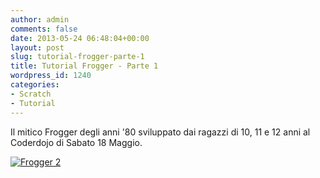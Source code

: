 ```yaml
---
author: admin
comments: false
date: 2013-05-24 06:48:04+00:00
layout: post
slug: tutorial-frogger-parte-1
title: Tutorial Frogger - Parte 1
wordpress_id: 1240
categories:
- Scratch
- Tutorial
---
```


Il mitico Frogger degli anni '80 sviluppato dai ragazzi di 10, 11 e 12 anni al Coderdojo di Sabato 18 Maggio.


[![Frogger 2](http://img.youtube.com/vi/JJjkH-LaZNs/0.jpg)](http://www.youtube.com/watch?v=JJjkH-LaZNs)
